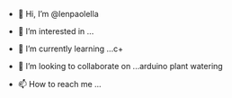 - 👋 Hi, I’m @lenpaolella
- 👀 I’m interested in ...
- 🌱 I’m currently learning ...c+
- 💞️ I’m looking to collaborate on ...arduino plant watering

- 📫 How to reach me ...

<!---
lenpaolella/lenpaolella is a ✨ special ✨ repository because its `README.md` (this file) appears on your GitHub profile.
You can click the Preview link to take a look at your changes.
--->
